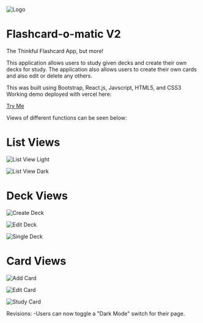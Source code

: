 ![Logo](https://i.imgur.com/LZQk8KP.png)

# Flashcard-o-matic V2
The Thinkful Flashcard App, but more!

This application allows users to study given decks and create their own decks for study. The application also allows users to create their own cards and also edit or delete any others.

This was built using Bootstrap, React.js, Javscript, HTML5, and CSS3
Working demo deployed with vercel here:

<a href="https://flashcard-o-matic-jet.vercel.app/">Try Me</a>

Views of different functions can be seen below:

# List Views

![List View Light](https://i.imgur.com/jiL28v1.png)

![List View Dark](https://i.imgur.com/sUp3eQL.png)

# Deck Views

![Create Deck](https://i.imgur.com/K9Z2ccs.png)

![Edit Deck](https://i.imgur.com/V945UcT.png)

![Single Deck](https://i.imgur.com/dUD1keE.png)

# Card Views

![Add Card](https://i.imgur.com/PD2rHsG.png)

![Edit Card](https://i.imgur.com/HypSj8S.png)

![Study Card](https://i.imgur.com/QnEg5W2.png)

Revisions:
-Users can now toggle a "Dark Mode" switch for their page.
